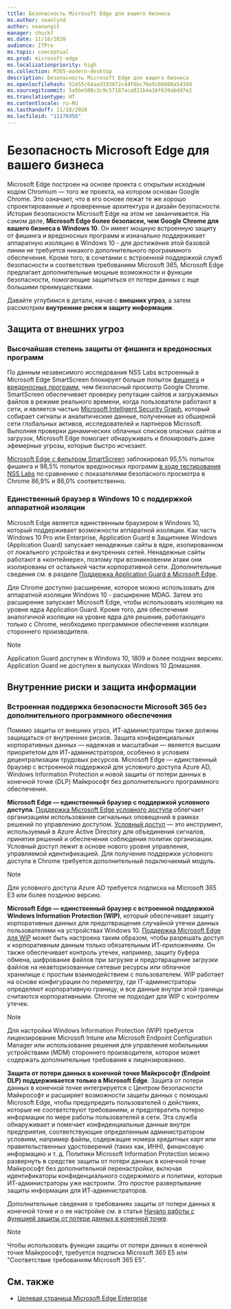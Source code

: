 ```yaml
---
title: Безопасность Microsoft Edge для вашего бизнеса
ms.author: seanlynd
author: seanongit
manager: chuckf
ms.date: 11/18/2020
audience: ITPro
ms.topic: conceptual
ms.prod: microsoft-edge
ms.localizationpriority: high
ms.collection: M365-modern-desktop
description: Безопасность Microsoft Edge для вашего бизнеса
ms.openlocfilehash: 52e55c64aad193072c44f6bc76e5c66808a5439d
ms.sourcegitcommit: 5a5be508c3c9c57187aca821b4a16f639abdd7e2
ms.translationtype: HT
ms.contentlocale: ru-RU
ms.lasthandoff: 11/18/2020
ms.locfileid: "11176956"
---
```

# Безопасность Microsoft Edge для вашего бизнеса

Microsoft Edge построен на основе проекта с открытым исходным кодом Chromium — того же проекта, на котором основан Google Chrome. Это означает, что в его основе лежат те же хорошо спроектированные и проверенные архитектура и дизайн безопасности. История безопасности Microsoft Edge на этом не заканчивается. На самом деле, **Microsoft Edge более безопасен, чем Google Chrome для вашего бизнеса в Windows 10**. Он имеет мощную встроенную защиту от фишинга и вредоносных программ и изначально поддерживает аппаратную изоляцию в Windows 10 - для достижения этой базовой линии не требуется никакого дополнительного программного обеспечения. Кроме того, в сочетании с встроенной поддержкой служб безопасности и соответствия требованиям Microsoft 365, Microsoft Edge предлагает дополнительные мощные возможности и функции безопасности, помогающие защититься от потери данных с еще большими преимуществами.

Давайте углубимся в детали, начав с **внешних угроз**, а затем рассмотрим **внутренние риски и защиту информации**.

## Защита от внешних угроз

### Высочайшая степень защиты от фишинга и вредоносных программ

По данным независимого исследования NSS Labs встроенный в Microsoft Edge SmartScreen блокирует больше попыток [фишинга](https://edgeconsumerproduction.blob.core.windows.net/hostingdocs/NSS_Labs_Browser_Phishing_Report_Q2_2020.pdf) и [вредоносных программ](https://edgeconsumerproduction.blob.core.windows.net/hostingdocs/NSS_Labs_Browser_Malware_Report_Q2_2020.pdf), чем безопасный просмотр Google Chrome. SmartScreen обеспечивает проверку репутации сайтов и загружаемых файлов в режиме реального времени, когда пользователи работают в сети, и является частью [Microsoft Intelligent Security Graph](https://www.microsoft.com/microsoft-365/windows/intelligent-security), который собирает сигналы и аналитические данные, полученные из обширной сети глобальных активов, исследователей и партнеров Microsoft. Выполняя проверки динамических облачных списков опасных сайтов и загрузок, Microsoft Edge помогает обнаруживать и блокировать даже эфемерные угрозы, которые быстро исчезают.  

[Microsoft Edge с фильтром SmartScreen](https://docs.microsoft.com//DeployEdge/microsoft-edge-security-smartscreen) заблокировал 95,5% попыток фишинга и 98,5% попыток вредоносных программ [в ходе тестирования NSS Labs](https://www.nsslabs.com/tested-technologies/web-browser-security-wbs/) по сравнению с показателями безопасного просмотра в Chrome 86,9% и 86,0% соответственно.

### Единственный браузер в Windows 10 с поддержкой аппаратной изоляции

Microsoft Edge является единственным браузером в Windows 10, который поддерживает возможности аппаратной изоляции. Как часть Windows 10 Pro или Enterprise, Application Guard в Защитнике Windows (Application Guard) запускает ненадежные сайты в ядре, изолированном от локального устройства и внутренних сетей. Ненадежные сайты работают в «контейнере», поэтому при возникновении атаки они изолированы от остальной части корпоративной сети. Дополнительные сведения см. в разделе [Поддержка Application Guard в Microsoft Edge](https://docs.microsoft.com/DeployEdge/microsoft-edge-security-windows-defender-application-guard).

Для Chrome доступно расширение, которое можно использовать для аппаратной изоляции Windows 10 - расширение MDAG. Затем это расширение запускает Microsoft Edge, чтобы использовать изоляцию на уровне ядра Application Guard. Кроме того, для обеспечения аналогичной изоляции на уровне ядра для решения, работающего только с Chrome, необходимо программное обеспечение изоляции стороннего производителя.

> [!NOTE]
> Application Guard доступен в Windows 10, 1809 и более поздних версиях. Application Guard не доступен в выпусках Windows 10 Домашняя.

## Внутренние риски и защита информации

### Встроенная поддержка безопасности Microsoft 365 без дополнительного программного обеспечения

Помимо защиты от внешних угроз, ИТ-администраторы также должны защищаться от внутренних рисков. Защита конфиденциальных корпоративных данных — надежная и масштабная — является высшим приоритетом для ИТ-администраторов, особенно в условиях децентрализации трудовых ресурсов. Microsoft Edge — единственный браузер с встроенной поддержкой для условного доступа Azure AD, Windows Information Protection и новой защиты от потери данных в конечной точке (DLP) Майкрософт без дополнительного программного обеспечения.

**Microsoft Edge — единственный браузер с поддержкой условного доступа**. [Поддержка Microsoft Edge условного доступа](ms-edge-security-conditional-access.md) облегчает организациям использование сигнальных оповещений в рамках решений по управлению доступом. [Условный доступ](https://docs.microsoft.com/azure/active-directory/conditional-access/overview) — это инструмент, используемый в Azure Active Directory для объединения сигналов, принятия решений и обеспечения соблюдения политик организации. Условный доступ лежит в основе нового уровня управления, управляемой идентификацией. Для получения поддержки условного доступа в Chrome требуется дополнительный подключаемый модуль.

> [!NOTE]
> Для условного доступа Azure AD требуется подписка на Microsoft 365 E3 или более позднюю версию.

**Microsoft Edge — единственный браузер с встроенной поддержкой Windows Information Protection (WIP)**, который обеспечивает защиту корпоративных данных для предотвращения случайной утечки данных пользователями на устройствах Windows 10. [Поддержка Microsoft Edge для WIP](https://docs.microsoft.com/DeployEdge/microsoft-edge-security-windows-information-protection) может быть настроена таким образом, чтобы разрешать доступ к корпоративным данным только обязательным ИТ-приложениям. Он также обеспечивает контроль утечек, например, защиту буфера обмена, шифрование файлов при загрузке и предотвращение загрузки файлов на неавторизованные сетевые ресурсы или облачное хранилище с простым взаимодействием с пользователем. WIP работает на основе конфигурации по периметру, где IT-администраторы определяют корпоративную границу, и все данные внутри этой границы считаются корпоративными. Chrome не подходит для WIP с контролем утечек.

> [!NOTE]
> Для настройки Windows Information Protection (WIP) требуется лицензирование Microsoft Intune или Microsoft Endpoint Configuration Manager или использование решения для управления мобильными устройствами (MDM) стороннего производителя, которое может содержать дополнительные требования к лицензированию.

**Защита от потери данных в конечной точке Майкрософт (Endpoint DLP) поддерживается только в Microsoft Edge**. Защита от потери данных в конечной точке интегрируется с Центром безопасности Майкрософт и расширяет возможности защиты данных с помощью Microsoft Edge, чтобы предупредить пользователей о действиях, которые не соответствуют требованиям, и предотвратить потерю информации по мере работы пользователей в сети. Эта служба обнаруживает и помечает конфиденциальные данные внутри предприятия, соответствующие определенным администратором условиям, например файлы, содержащие номера кредитных карт или правительственных удостоверений (таких как, ИНН), финансовую информацию и т. д. Политики Microsoft Information Protection можно развернуть в средстве защиты от потери данных в конечной точке Майкрософт без дополнительной перенастройки, включая идентификаторы конфиденциального содержимого и политики, которые ИТ-администраторы уже настроили. Это простое развертывание защиты информации для ИТ-администраторов.

Дополнительные сведения о требованиях защиты от потери данных в конечной точке и о ее настройке см. в статье [Начало работы с функцией защиты от потери данных в конечной точке](https://docs.microsoft.com/microsoft-365/compliance/endpoint-dlp-getting-started?view=o365-worldwide).

> [!NOTE]
> Чтобы использовать функции защиты от потери данных в конечной точке Майкрософт, требуется подписка Microsoft 365 E5 или "Соответствие требованиям Microsoft 365 E5".

## См. также

- [Целевая страница Microsoft Edge Enterprise](https://aka.ms/EdgeEnterprise)
